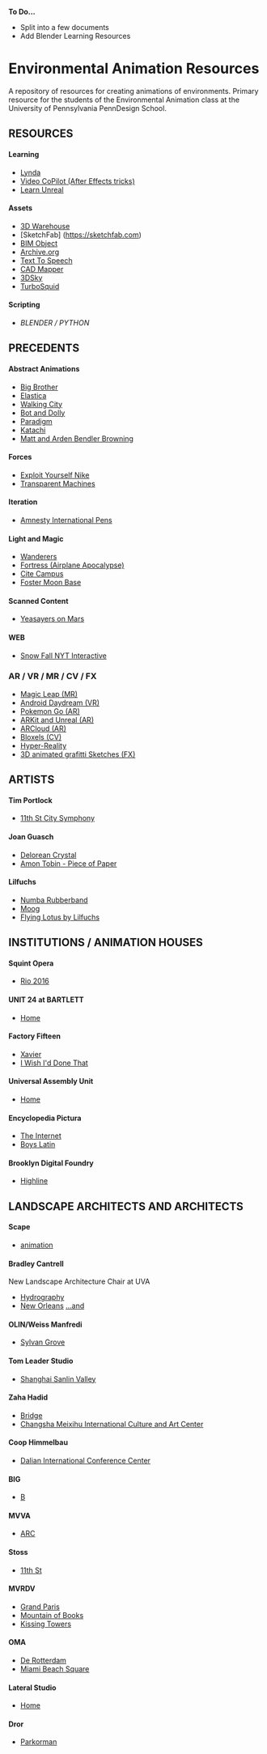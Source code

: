 __To Do...__
- Split into a few documents
- Add Blender Learning Resources

# Environmental Animation Resources
A repository of resources for creating animations of environments. Primary resource for the students of the Environmental Animation class at the University of Pennsylvania PennDesign School.


## RESOURCES

#### Learning
- [Lynda](Lynda.com)
- [Video CoPilot (After Effects tricks)](http://www.videocopilot.net/)
- [Learn Unreal](https://docs.unrealengine.com/latest/INT/)

#### Assets

- [3D Warehouse](https://3dwarehouse.sketchup.com/)
- [SketchFab] (https://sketchfab.com)
- [BIM Object](http://bimobject.com/en-us?origin=seek)
- [Archive.org](https://archive.org/)
- [Text To Speech](http://ttsreader.com/)
- [CAD Mapper](https://cadmapper.com/)
- [3DSky](https://3dsky.org/)
- [TurboSquid](https://www.turbosquid.com/)

#### Scripting

- _BLENDER / PYTHON_


## PRECEDENTS

#### Abstract Animations
- [Big Brother](http://vimeo.com/channels/animatedshorts/103437078)
- [Elastica](http://vimeo.com/channels/animatedshorts/90603521)
- [Walking City](http://vimeo.com/channels/animatedshorts/85596568)
- [Bot and Dolly](http://vimeo.com/channels/animatedshorts/75260457)
- [Paradigm](http://vimeo.com/channels/animatedshorts/64600406)
- [Katachi](http://vimeo.com/channels/animatedshorts/58022280)
- [Matt and Arden Bendler Browning](http://vimeo.com/55478763)

#### Forces
- [Exploit Yourself Nike](http://vimeo.com/channels/animatedshorts/5318821)
- [Transparent Machines](http://vimeo.com/channels/animatedshorts/78716671)

#### Iteration
- [Amnesty International Pens](http://vimeo.com/channels/animatedshorts/98138595)

#### Light and Magic
- [Wanderers](http://vimeo.com/channels/animatedshorts/78716671)
- [Fortress (Airplane Apocalypse)](http://vimeo.[com/channels/animatedshorts/67768281)
- [Cite Campus](https://goo.gl/Kkvj6J)
- [Foster Moon Base](https://www.youtube.com/watch?time_continue=262&v=-TwYEIb90-8)

#### Scanned Content
- [Yeasayers on Mars](https://vimeo.com/151002965)

#### WEB
- [Snow Fall NYT Interactive](http://www.nytimes.com/projects/2012/snow-fall/#/?part=tunnel-creek)


### AR / VR / MR / CV / FX
- [Magic Leap (MR)](https://www.magicleap.com/)
- [Android Daydream (VR)](https://vr.google.com/daydream/)
- [Pokemon Go (AR)](https://www.youtube.com/watch?v=c8ow2WitqTw)
- [ARKit and Unreal (AR)](https://www.unrealengine.com/en-US/blog/epic-unreal-engine-wwdc-2017)
- [ARCloud (AR)](https://medium.com/super-ventures-blog/arkit-and-arcore-will-not-usher-massive-adoption-of-mobile-ar-da3d87f7e5ad?mc_cid=701b28c413&mc_eid=64cc929e22)
- [Bloxels (CV)](https://www.kickstarter.com/projects/pixelpress/bloxels-build-your-own-video-games-with-blocks)
- [Hyper-Reality](https://vimeo.com/166807261)
- [3D animated grafitti Sketches (FX)](http://vimeo.com/17023536)

## ARTISTS

#### Tim Portlock
- [11th St City Symphony](https://vimeo.com/83285121)

#### Joan Guasch
- [Delorean Crystal](http://youtu.be/-Q7skb6Prvs)
- [Amon Tobin - Piece of Paper](http://www.joanguasch.com/amon-tobin-piece-of-paper/)

#### Lilfuchs
- [Numba Rubberband](http://vimeo.com/84785345)
- [Moog](http://vimeo.com/58941571)
- [Flying Lotus by Lilfuchs](https://www.youtube.com/watch?v=0ScYz9sNaQk)

## INSTITUTIONS / ANIMATION HOUSES

#### Squint Opera
- [Rio 2016](https://www.youtube.com/watch?v=acx7w2cOjyY&index=8&list=PLiVjfcIJ1aFNR33cyJWaWuWsv2EVAWGQZ)

#### UNIT 24 at BARTLETT
- [Home](http://www.unittwentyfour.com/)

#### Factory Fifteen
- [Xavier](http://www.factoryfifteen.com/7936/3510017/select/xavier)
- [I Wish I'd Done That](http://www.factoryfifteen.com/7936/2109260/select/d-ad-i-wish-id-done-that-)

#### Universal Assembly Unit
- [Home](http://universalassemblyunit.com/)

#### Encyclopedia Pictura
- [The Internet](https://vimeo.com/75395812)
- [Boys Latin](https://www.youtube.com/watch?v=prBaZzYmQrI)

#### Brooklyn Digital Foundry
- [Highline](http://vimeo.com/10053802)

## LANDSCAPE ARCHITECTS AND ARCHITECTS

#### Scape
- [animation](https://www.scapestudio.com/projects/public-sediment-alameda-creek/)

#### Bradley Cantrell
New Landscape Architecture Chair at UVA
- [Hydrography](http://vimeo.com/93353184)
- [New Orleans](http://vimeo.com/93353182) [...and](http://vimeo.com/14018940)

#### OLIN/Weiss Manfredi
- [Sylvan Grove](http://vimeo.com/41492356)

#### Tom Leader Studio
- [Shanghai Sanlin Valley](https://vimeo.com/214590921)

#### Zaha Hadid
- [Bridge](https://vimeo.com/136325200)
- [Changsha Meixihu International Culture and Art Center](https://www.youtube.com/watch?v=itTY2vOjEdo)

#### Coop Himmelbau
- [Dalian International Conference Center](https://www.youtube.com/watch?v=cUrt8-aHJjs)

#### BIG
- [B](https://www.youtube.com/watch?v=lALmZv_dbo8&amp;index=3&amp;list=PLiVjfcIJ1aFNR33cyJWaWuWsv2EVAWGQZ)

#### MVVA
- [ARC](http://vimeo.com/55815085)

#### Stoss
- [11th St](http://vimeo.com/107753559)

#### MVRDV
- [Grand Paris](https://www.youtube.com/watch?v=lyvSzmBkg9s)
- [Mountain of Books](https://www.youtube.com/watch?v=w5nIYKedxNQ)
- [Kissing Towers](https://www.youtube.com/watch?v=SC1QTKZXpMA)

#### OMA
- [De Rotterdam](https://www.youtube.com/watch?v=ACKvs_cwnYg)
- [Miami Beach Square](https://www.youtube.com/watch?v=O4BatuC8svY)

#### Lateral Studio
- [Home](https://vimeo.com/63614185)

#### Dror
- [Parkorman](https://vimeo.com/176369921)



